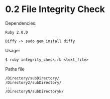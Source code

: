 # 0.2 File Integrity Check

Dependencies:

````    
Ruby 2.0.0

Diffy -> sudo gem install diffy
`````

Usage:

````
$ ruby integrity_check.rb <text_file>
````
Paths file
````
/Directory/subDirectory/
/Directory2/subDirectory/
...
/DirectoryN/subDirectoryN/
````
